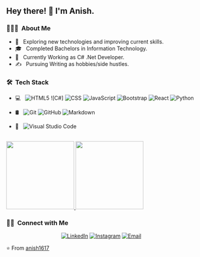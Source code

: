 

<h2> Hey there! 👋  I'm Anish.</h2>

<h3> 👨🏻‍💻 &nbsp;About Me </h3>

- 🤔 &nbsp; Exploring new technologies and improving current skills.
- 🎓 &nbsp; Completed Bachelors in Information Technology.
- 💼 &nbsp; Currently Working as C# .Net Developer.
- ✍️ &nbsp; Pursuing Writing as hobbies/side hustles.

<h3> 🛠 &nbsp;Tech Stack</h3>

- 💻 &nbsp;
  ![HTML5](https://img.shields.io/badge/-HTML5-333333?style=flat&logo=HTML5)
  ![C#]
  ![CSS](https://img.shields.io/badge/-CSS-333333?style=flat&logo=CSS3&logoColor=1572B6)
  ![JavaScript](https://img.shields.io/badge/-JavaScript-333333?style=flat&logo=javascript)
  ![Bootstrap](https://img.shields.io/badge/-Bootstrap-333333?style=flat&logo=bootstrap&logoColor=563D7C)
  ![React](https://img.shields.io/badge/-React-333333?style=flat&logo=react)
  ![Python](https://img.shields.io/badge/-Python-333333?style=flat&logo=python)
  
- 🛢 &nbsp;
  ![Git](https://img.shields.io/badge/-Git-333333?style=flat&logo=git)
  ![GitHub](https://img.shields.io/badge/-GitHub-333333?style=flat&logo=github)
  ![Markdown](https://img.shields.io/badge/-Markdown-333333?style=flat&logo=markdown)
- 🔧 &nbsp;
  ![Visual Studio Code](https://img.shields.io/badge/-Visual%20Studio%20Code-333333?style=flat&logo=visual-studio-code&logoColor=007ACC)
<br/>

<a href="https://github.com/anish1617">
  <img height="180em" src="https://github-readme-stats.vercel.app/api?username=anish1617&theme=buefy&show_icons=true" />
  <img height="180em" src="https://github-readme-stats.vercel.app/api/top-langs/?username=anish1617&theme=buefy&layout=compact" />
</a>

<br/>

<h3> 🤝🏻 &nbsp;Connect with Me </h3>

<p align="center">
<a href="https://www.linkedin.com/in/anish1997/"><img alt="LinkedIn" src="https://img.shields.io/badge/LinkedIn-anish1997-blue?style=flat-square&logo=linkedin"></a>
<a href="https://www.instagram.com/an_ish1/"><img alt="Instagram" src="https://img.shields.io/badge/Instagram-an_ish1-blue?style=flat-square&logo=instagram"></a>
<a href="mailto:anishmandal1617@gmail.com"><img alt="Email" src="https://img.shields.io/badge/Email-anishmandal1617@gmail.com-blue?style=flat-square&logo=gmail"></a>
</p>

⭐️ From [anish1617](https://github.com/anish1617)
